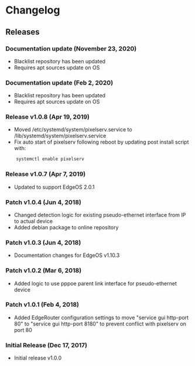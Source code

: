 # Changelog

## Releases

### Documentation update (November 23, 2020)

* Blacklist repository has been updated
* Requires apt sources update on OS

### Documentation update (Feb 2, 2020)

* Blacklist repository has been updated
* Requires apt sources update on OS

### Release v1.0.8 (Apr 19, 2019)

* Moved /etc/systemd/system/pixelserv.service to /lib/systemd/system/pixelserv.service
* Fix auto start of pixelserv following reboot by updating post install script with:

```bash
    systemctl enable pixelserv
```

### Release v1.0.7 (Apr 7, 2019)

* Updated to support EdgeOS 2.0.1

### Patch v1.0.4 (Jun 4, 2018)

* Changed detection logic for existing pseudo-ethernet interface from IP to actual device
* Added debian package to online repository

### Patch v1.0.3 (Jun 4, 2018)

* Documentation changes for EdgeOS v1.10.3

### Patch v1.0.2 (Mar 6, 2018)

* Added logic to use pppoe parent link interface for pseudo-ethernet device

### Patch v1.0.1 (Feb 4, 2018)

* Added EdgeRouter configuration settings to move "service gui http-port 80" to "service gui http-port 8180" to prevent conflict with pixelserv on port 80

### Initial Release (Dec 17, 2017)

* Initial release v1.0.0

